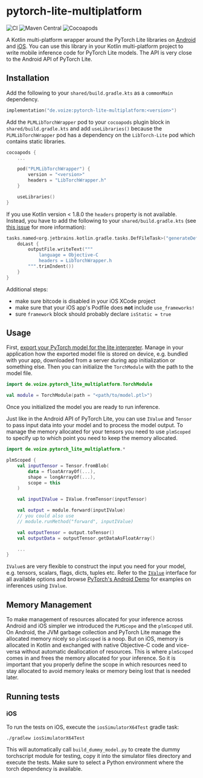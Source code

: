 # pytorch-lite-multiplatform

![CI](https://github.com/voize-gmbh/pytorch-lite-multiplatform/actions/workflows/test.yml/badge.svg)
![Maven Central](https://img.shields.io/maven-central/v/de.voize/pytorch-lite-multiplatform)
![Cocoapods](https://img.shields.io/cocoapods/v/PLMLibTorchWrapper)

A Kotlin multi-platform wrapper around the PyTorch Lite libraries on [Android](https://pytorch.org/mobile/android/) and [iOS](https://pytorch.org/mobile/ios/).
You can use this library in your Kotlin multi-platform project to write mobile inference code for PyTorch Lite models. The API is very close to the Android API of PyTorch Lite.

## Installation

Add the following to your `shared/build.gradle.kts` as a `commonMain` dependency.

```kotlin
implementation("de.voize:pytorch-lite-multiplatform:<version>")
```

Add the `PLMLibTorchWrapper` pod to your `cocoapods` plugin block in `shared/build.gradle.kts` and add `useLibraries()` because the `PLMLibTorchWrapper` pod has a dependency on the `LibTorch-Lite` pod which contains static libraries.

```kotlin
cocoapods {
    ...

    pod("PLMLibTorchWrapper") {
        version = "<version>"
        headers = "LibTorchWrapper.h"
    }

    useLibraries()
}
```

If you use Kotlin version < 1.8.0 the `headers` property is not available. Instead, you have to add the following to your `shared/build.gradle.kts` (see [this issue](https://youtrack.jetbrains.com/issue/KT-44155/Cocoapods-doesnt-support-pods-without-module-map-file-inside)  for more information):

```kotlin
tasks.named<org.jetbrains.kotlin.gradle.tasks.DefFileTask>("generateDefPLMLibTorchWrapper").configure {
    doLast {
        outputFile.writeText("""
            language = Objective-C
            headers = LibTorchWrapper.h
        """.trimIndent())
    }
}
```

Additional steps:

- make sure bitcode is disabled in your iOS XCode project
- make sure that your iOS app's Podfile does **not** include `use_frameworks!`
- sure `framework` block should probably declare `isStatic = true`

## Usage

First, [export your PyTorch model for the lite interpreter](https://pytorch.org/tutorials/recipes/mobile_interpreter.html).
Manage in your application how the exported model file is stored on device, e.g. bundled with your app, downloaded from a server during app initialization or something else.
Then you can initialize the `TorchModule` with the path to the model file.

```kotlin
import de.voize.pytorch_lite_multiplatform.TorchModule

val module = TorchModule(path = "<path/to/model.ptl>")
```

Once you initialized the model you are ready to run inference.

Just like in the Android API of PyTorch Lite, you can use `IValue` and `Tensor` to pass input data into your model and to process the model output. To manage the memory allocated for your tensors you need to use `plmScoped` to specify up to which point you need to keep the memory allocated.

```kotlin
import de.voize.pytorch_lite_multiplatform.*

plmScoped {
    val inputTensor = Tensor.fromBlob(
        data = floatArrayOf(...),
        shape = longArrayOf(...),
        scope = this
    )

    val inputIValue = IValue.fromTensor(inputTensor)

    val output = module.forward(inputIValue)
    // you could also use
    // module.runMethod("forward", inputIValue)

    val outputTensor = output.toTensor()
    val outputData = outputTensor.getDataAsFloatArray()

    ...
}
```

`IValue`s are very flexible to construct the input you need for your model, e.g. tensors, scalars, flags, dicts, tuples etc. Refer to the [`IValue`]() interface for all available options and browse [PyTorch's Android Demo](https://github.com/pytorch/android-demo-app) for examples on inferences using `IValue`.

## Memory Management

To make management of resources allocated for your inference across Android and iOS simpler we introduced the `PLMScope` and the `plmScoped` util. On Android, the JVM garbage collection and PyTorch Lite manage the allocated memory nicely so `plmScoped` is a noop. But on iOS, memory is allocated in Kotlin and exchanged with native Objective-C code and vice-versa without automatic deallocation of resources. This is where `plmScoped` comes in and frees the memory allocated for your inference. So it is important that you properly define the scope in which resources need to stay allocated to avoid memory leaks or memory being lost that is needed later.

## Running tests

### iOS

To run the tests on iOS, execute the `iosSimulatorX64Test` gradle task:

```
./gradlew iosSimulatorX64Test
```

This will automatically call `build_dummy_model.py` to create the dummy torchscript module for testing, copy it into the simulator files directory and execute the tests.
Make sure to select a Python environment where the torch dependency is available.
